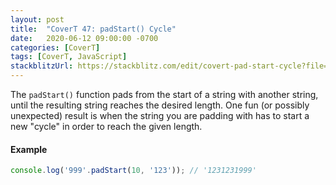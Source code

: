 ```yaml
---
layout: post
title:  "CoverT 47: padStart() Cycle"
date:   2020-06-12 09:00:00 -0700
categories: [CoverT]
tags: [CoverT, JavaScript]
stackblitzUrl: https://stackblitz.com/edit/covert-pad-start-cycle?file=index.js
---
```


The `padStart()` function pads from the start of a string with another string, until the resulting string reaches the desired length. One fun (or possibly unexpected) result is when the string you are padding with has to start a new "cycle" in order to reach the given length.

#### Example

```javascript
console.log('999'.padStart(10, '123')); // '1231231999'
```